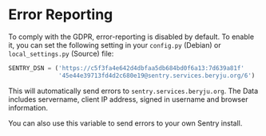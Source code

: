 # Error Reporting

To comply with the GDPR, error-reporting is disabled by default. To enable it, you can set the following setting in your `config.py` (Debian) or `local_settings.py` (Source) file:

```python
SENTRY_DSN = ('https://c5f3fa4e642d4dbfaa5db684bd0f6a13:7d639a81f'
              '45e44e39713fd4d2c680e19@sentry.services.beryju.org/6')
```

This will automatically send errors to `sentry.services.beryju.org`. The Data includes servername, client IP address, signed in username and browser information.

You can also use this variable to send errors to your own Sentry install.
